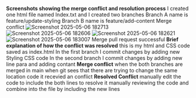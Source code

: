 **Screenshots showing the merge conflict and resolution process**
 I created one html file named Index.txt and I created two branches Branch A name is feature/update-styling Branch B name is feature/add-content Merge conflict
 ![Screenshot 2025-05-06 182713](https://github.com/user-attachments/assets/743567c5-8cb7-4a44-84d1-946bb423f59e)
![Screenshot 2025-05-06 182606](https://github.com/user-attachments/assets/38f8f376-3ac3-4d32-92ee-f65d22d541ed)
![Screenshot 2025-05-06 182621](https://github.com/user-attachments/assets/d9678bb6-92c2-4312-be79-3e571006efab)
![Screenshot 2025-05-06 183007](https://github.com/user-attachments/assets/7a81863a-d491-493d-a6fb-bc3c47025bfa)
Merge pull request successful
**Brief explanation of how the conflict was resolved**
this is my html and CSS code saved as index.html In the first branch I commit changes by adding new Styling CSS code
In the second branch I commit changes by adding new line para and adding contant
**Merge conflict** 
when the both branches are merged in main when git sees that there are 
trying to change the same location code it recevied an conflict 
**Resolved Conflict** 
manually edit the code to include the both lines to 
resolve it manually reviewing the code and combine into the file by including the new lines



